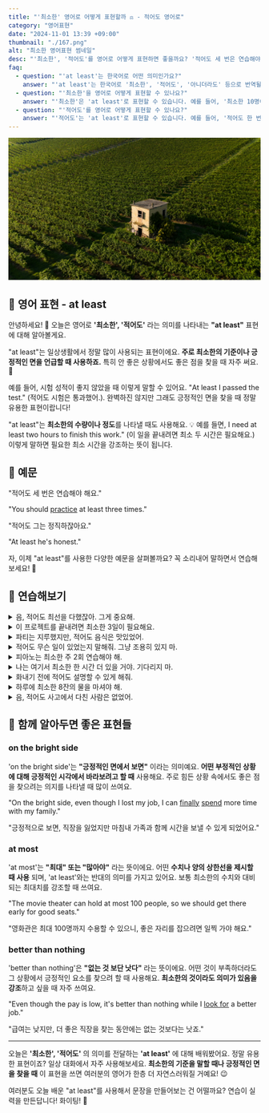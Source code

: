 ```yaml
---
title: "'최소한' 영어로 어떻게 표현할까 ⚖️ - 적어도 영어로"
category: "영어표현"
date: "2024-11-01 13:39 +09:00"
thumbnail: "./167.png"
alt: "최소한 영어표현 썸네일"
desc: "'최소한', '적어도'를 영어로 어떻게 표현하면 좋을까요? '적어도 세 번은 연습해야 해요.', '최소한 그는 정직해요.' 등을 영어로 표현하는 법을 배워봅시다. 다양한 예문을 통해서 연습하고 본인의 표현으로 만들어 보세요."
faq:
  - question: "'at least'는 한국어로 어떤 의미인가요?"
    answer: "'at least'는 한국어로 '최소한', '적어도', '아니더라도' 등으로 번역될 수 있습니다. 어떤 상황에서 최소한의 기준이나 조건을 강조할 때 사용됩니다."
  - question: "'최소한'을 영어로 어떻게 표현할 수 있나요?"
    answer: "'최소한'은 'at least'로 표현할 수 있습니다. 예를 들어, '최소한 10명이 참석해야 해'는 'We need at least 10 people to attend'로 말할 수 있습니다."
  - question: "'적어도'를 영어로 어떻게 표현할 수 있나요?"
    answer: "'적어도'는 'at least'로 표현할 수 있습니다. 예를 들어, '적어도 한 번은 가봐야 해'는 'You should go at least once'로 말할 수 있습니다."
---
```


![넓은 들판 한가운데 집](./167-1.jpg)

## 🌟 영어 표현 - at least

안녕하세요! 👋 오늘은 영어로 **'최소한', '적어도'** 라는 의미를 나타내는 **"at least"** 표현에 대해 알아볼게요.

"at least"는 일상생활에서 정말 많이 사용되는 표현이에요. **주로 최소한의 기준이나 긍정적인 면을 언급할 때 사용하죠.** 특히 안 좋은 상황에서도 좋은 점을 찾을 때 자주 써요. 🌟

예를 들어, 시험 성적이 좋지 않았을 때 이렇게 말할 수 있어요. "At least I passed the test." (적어도 시험은 통과했어.). 완벽하진 않지만 그래도 긍정적인 면을 찾을 때 정말 유용한 표현이랍니다!

"at least"는 **최소한의 수량이나 정도**를 나타낼 때도 사용해요. 💡 예를 들면, I need at least two hours to finish this work." (이 일을 끝내려면 최소 두 시간은 필요해요.) 이렇게 말하면 필요한 최소 시간을 강조하는 뜻이 됩니다.

<div 
  data-inline-banner="🎉 새해에는 스픽 AI와 함께 영어 공부하자" 
  data-inline-banner-subtext="설날 특별 할인으로 60%할인 + 추가 7만원 할인! (~2/3)" 
  data-inline-banner-link="https://app.usespeak.com/kr-ko/sale/kr-affiliate-special/?ref=engple-inline"
  data-inline-banner-caption="해당 링크를 통해 구매시 일정액의 수수료를 지급받습니다.">
</div>

## 📖 예문

"적어도 세 번은 연습해야 해요."

"You should [practice](/blog/in-english/247.practice/) at least three times."

"적어도 그는 정직하잖아요."

"At least he's honest."

자, 이제 "at least"를 사용한 다양한 예문을 살펴볼까요? 꼭 소리내어 말하면서 연습해보세요! 🚀

## 💬 연습해보기

<details>
<summary>음, 적어도 최선을 다했잖아. 그게 중요해.</summary>
<span>Well, at least <a href="/blog/최대한-노력해-볼게-영어표현/">you tried your best</a>. That's what matters.</span>
</details>

<details>
<summary>이 프로젝트를 끝내려면 최소한 3일이 필요해요.</summary>
<span>I need at least three days to finish this project.</span>
</details>

<details>
<summary>파티는 지루했지만, 적어도 음식은 맛있었어.</summary>
<span>The party was <a href="/blog/vocab-1/040.boring/">boring</a>, but at least the food was good.</span>
</details>

<details>
<summary>적어도 무슨 일이 있었는지 말해줘. 그냥 조용히 있지 마.</summary>
<span>At least tell me what happened. Don't just stay quiet.</span>
</details>

<details>
<summary>피아노는 최소한 주 2회 연습해야 해.</summary>
<span>You should <a href="/blog/in-english/247.practice/">practice</a> piano at least twice a week.</span>
</details>

<details>
<summary>나는 여기서 최소한 한 시간 더 있을 거야. 기다리지 마.</summary>
<span>I'll stay here for at least another hour. Don't wait up.</span>
</details>

<details>
<summary>화내기 전에 적어도 설명할 수 있게 해줘.</summary>
<span>At least let me explain before you get mad.</span>
</details>

<details>
<summary>하루에 최소한 8잔의 물을 마셔야 해.</summary>
<span>You should drink at least eight glasses of water daily.</span>
</details>

<details>
<summary>음, 적어도 사고에서 다친 사람은 없었어.</summary>
<span>Well, at least nobody got hurt in the accident.</span>
</details>

## 🤝 함께 알아두면 좋은 표현들

### on the bright side

'on the bright side'는 **"긍정적인 면에서 보면"** 이라는 의미예요. **어떤 부정적인 상황에 대해 긍정적인 시각에서 바라보려고 할 때** 사용해요. 주로 힘든 상황 속에서도 좋은 점을 찾으려는 의지를 나타낼 때 많이 쓰여요.

"On the bright side, even though I lost my job, I can [finally](/blog/in-english/182.finally/) [spend](/blog/in-english/258.spend/) more time with my family."

"긍정적으로 보면, 직장을 잃었지만 마침내 가족과 함께 시간을 보낼 수 있게 되었어요."

### at most

'at most'는 **"최대" 또는 "많아야"** 라는 뜻이에요. 어떤 **수치나 양의 상한선을 제시할 때 사용** 되며, 'at least'와는 반대의 의미를 가지고 있어요. 보통 최소한의 수치와 대비되는 최대치를 강조할 때 쓰여요.

"The movie theater can hold at most 100 people, so we should get there early for good seats."

"영화관은 최대 100명까지 수용할 수 있으니, 좋은 자리를 잡으려면 일찍 가야 해요."

### better than nothing

'better than nothing'은 **"없는 것 보단 낫다"** 라는 뜻이에요. 어떤 것이 부족하더라도 그 상황에서 긍정적인 요소를 찾으려 할 때 사용해요. **최소한의 것이라도 의미가 있음을 강조**하고 싶을 때 자주 쓰여요.

"Even though the pay is low, it's better than nothing while I [look for](/blog/in-english/173.look-for/) a better job."

"급여는 낮지만, 더 좋은 직장을 찾는 동안에는 없는 것보다는 낫죠."

---

오늘은 **'최소한', '적어도'** 의 의미를 전달하는 **'at least'** 에 대해 배워봤어요. 정말 유용한 표현이죠? 일상 대화에서 자주 사용해보세요. **최소한의 기준을 말할 때나 긍정적인 면을 찾을 때** 이 표현을 쓰면 여러분의 영어가 한층 더 자연스러워질 거예요! 😉

여러분도 오늘 배운 "at least"를 사용해서 문장을 만들어보는 건 어떨까요? 연습이 실력을 만든답니다! 화이팅! 💪
